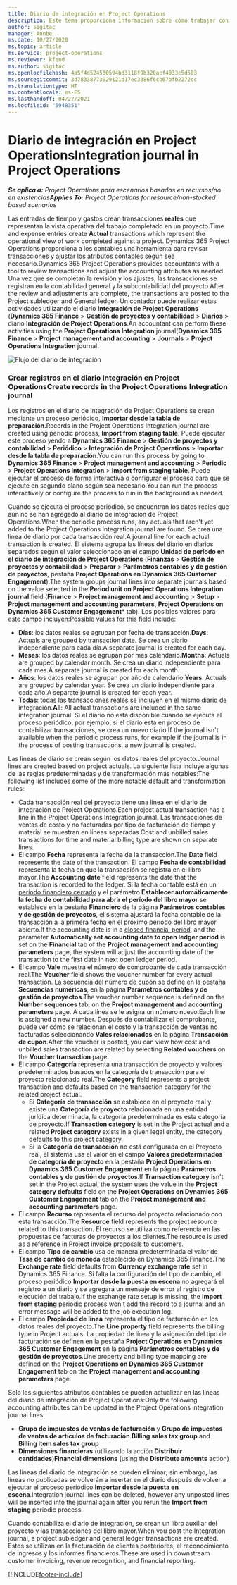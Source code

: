 ```yaml
---
title: Diario de integración en Project Operations
description: Este tema proporciona información sobre cómo trabajar con el diario de integración en Project Operations.
author: sigitac
manager: Annbe
ms.date: 10/27/2020
ms.topic: article
ms.service: project-operations
ms.reviewer: kfend
ms.author: sigitac
ms.openlocfilehash: 4a5f4d524530594bd3118f9b320acf4033c5d503
ms.sourcegitcommit: 3d78338773929121d17ec3386f6cb67bfb2272cc
ms.translationtype: HT
ms.contentlocale: es-ES
ms.lasthandoff: 04/27/2021
ms.locfileid: "5948351"
---
```

# <a name="integration-journal-in-project-operations"></a><span data-ttu-id="90caa-103">Diario de integración en Project Operations</span><span class="sxs-lookup"><span data-stu-id="90caa-103">Integration journal in Project Operations</span></span>

<span data-ttu-id="90caa-104">_**Se aplica a:** Project Operations para escenarios basados en recursos/no en existencias_</span><span class="sxs-lookup"><span data-stu-id="90caa-104">_**Applies To:** Project Operations for resource/non-stocked based scenarios_</span></span>

<span data-ttu-id="90caa-105">Las entradas de tiempo y gastos crean transacciones **reales** que representan la vista operativa del trabajo completado en un proyecto.</span><span class="sxs-lookup"><span data-stu-id="90caa-105">Time and expense entries create **Actual** transactions which represent the operational view of work completed against a project.</span></span> <span data-ttu-id="90caa-106">Dynamics 365 Project Operations proporciona a los contables una herramienta para revisar transacciones y ajustar los atributos contables según sea necesario.</span><span class="sxs-lookup"><span data-stu-id="90caa-106">Dynamics 365 Project Operations provides accountants with a tool to review transactions and adjust the accounting attributes as needed.</span></span> <span data-ttu-id="90caa-107">Una vez que se completan la revisión y los ajustes, las transacciones se registran en la contabilidad general y la subcontabilidad del proyecto.</span><span class="sxs-lookup"><span data-stu-id="90caa-107">After the review and adjustments are complete, the transactions are posted to the Project subledger and General ledger.</span></span> <span data-ttu-id="90caa-108">Un contador puede realizar estas actividades utilizando el diario **Integración de Project Operations** (**Dynamics 365 Finance** > **Gestión de proyectos y contabilidad** > **Diarios** > diario **Integración de Project Operations**.</span><span class="sxs-lookup"><span data-stu-id="90caa-108">An accountant can perform these activities using the **Project Operations Integration** journal(**Dynamics 365 Finance** > **Project management and accounting** > **Journals** > **Project Operations Integration** journal.</span></span>

![Flujo del diario de integración](./media/IntegrationJournal.png)

### <a name="create-records-in-the-project-operations-integration-journal"></a><span data-ttu-id="90caa-110">Crear registros en el diario Integración en Project Operations</span><span class="sxs-lookup"><span data-stu-id="90caa-110">Create records in the Project Operations Integration journal</span></span>

<span data-ttu-id="90caa-111">Los registros en el diario de integración de Project Operations se crean mediante un proceso periódico, **Importar desde la tabla de preparación**.</span><span class="sxs-lookup"><span data-stu-id="90caa-111">Records in the Project Operations Integration journal are created using periodic process, **Import from staging table**.</span></span> <span data-ttu-id="90caa-112">Puede ejecutar este proceso yendo a **Dynamics 365 Finance** > **Gestión de proyectos y contabilidad** > **Periódico** > **Integración de Project Operations** > **Importar desde la tabla de preparación**.</span><span class="sxs-lookup"><span data-stu-id="90caa-112">You can run this process by going to **Dynamics 365 Finance** > **Project management and accounting** > **Periodic** > **Project Operations Integration** > **Import from staging table**.</span></span> <span data-ttu-id="90caa-113">Puede ejecutar el proceso de forma interactiva o configurar el proceso para que se ejecute en segundo plano según sea necesario.</span><span class="sxs-lookup"><span data-stu-id="90caa-113">You can run the process interactively or configure the process to run in the background as needed.</span></span>

<span data-ttu-id="90caa-114">Cuando se ejecuta el proceso periódico, se encuentran los datos reales que aún no se han agregado al diario de integración de Project Operations.</span><span class="sxs-lookup"><span data-stu-id="90caa-114">When the periodic process runs, any actuals that aren't yet added to the Project Operations Integration journal are found.</span></span> <span data-ttu-id="90caa-115">Se crea una línea de diario por cada transacción real.</span><span class="sxs-lookup"><span data-stu-id="90caa-115">A journal line for each actual transaction is created.</span></span>
<span data-ttu-id="90caa-116">El sistema agrupa las líneas del diario en diarios separados según el valor seleccionado en el campo **Unidad de período en el diario de integración de Project Operations** (**Finanzas** > **Gestión de proyectos y contabilidad** > **Preparar** > **Parámetros contables y de gestión de proyectos**, pestaña **Project Operations en Dynamics 365 Customer Engagement**).</span><span class="sxs-lookup"><span data-stu-id="90caa-116">The system groups journal lines into separate journals based on the value selected in the **Period unit on Project Operations Integration journal** field (**Finance** > **Project management and accounting** > **Setup** > **Project management and accounting parameters**, **Project Operations on Dynamics 365 Customer Engagement**\* tab).</span></span> <span data-ttu-id="90caa-117">Los posibles valores para este campo incluyen:</span><span class="sxs-lookup"><span data-stu-id="90caa-117">Possible values for this field include:</span></span>

  - <span data-ttu-id="90caa-118">**Días**: los datos reales se agrupan por fecha de transacción.</span><span class="sxs-lookup"><span data-stu-id="90caa-118">**Days**: Actuals are grouped by transaction date.</span></span> <span data-ttu-id="90caa-119">Se crea un diario independiente para cada día.</span><span class="sxs-lookup"><span data-stu-id="90caa-119">A separate journal is created for each day.</span></span>
  - <span data-ttu-id="90caa-120">**Meses**: los datos reales se agrupan por mes calendario.</span><span class="sxs-lookup"><span data-stu-id="90caa-120">**Months**: Actuals are grouped by calendar month.</span></span> <span data-ttu-id="90caa-121">Se crea un diario independiente para cada mes.</span><span class="sxs-lookup"><span data-stu-id="90caa-121">A separate journal is created for each month.</span></span>
  - <span data-ttu-id="90caa-122">**Años**: los datos reales se agrupan por año de calendario.</span><span class="sxs-lookup"><span data-stu-id="90caa-122">**Years**: Actuals are grouped by calendar year.</span></span> <span data-ttu-id="90caa-123">Se crea un diario independiente para cada año.</span><span class="sxs-lookup"><span data-stu-id="90caa-123">A separate journal is created for each year.</span></span>
  - <span data-ttu-id="90caa-124">**Todas**: todas las transacciones reales se incluyen en el mismo diario de integración.</span><span class="sxs-lookup"><span data-stu-id="90caa-124">**All**: All actual transactions are included in the same integration journal.</span></span> <span data-ttu-id="90caa-125">Si el diario no está disponible cuando se ejecuta el proceso periódico, por ejemplo, si el diario está en proceso de contabilizar transacciones, se crea un nuevo diario.</span><span class="sxs-lookup"><span data-stu-id="90caa-125">If the journal isn't available when the periodic process runs, for example if the journal is in the process of posting transactions, a new journal is created.</span></span>

<span data-ttu-id="90caa-126">Las líneas de diario se crean según los datos reales del proyecto.</span><span class="sxs-lookup"><span data-stu-id="90caa-126">Journal lines are created based on project actuals.</span></span> <span data-ttu-id="90caa-127">La siguiente lista incluye algunas de las reglas predeterminadas y de transformación más notables:</span><span class="sxs-lookup"><span data-stu-id="90caa-127">The following list includes some of the more notable default and transformation rules:</span></span>

  - <span data-ttu-id="90caa-128">Cada transacción real del proyecto tiene una línea en el diario de integración de Project Operations.</span><span class="sxs-lookup"><span data-stu-id="90caa-128">Each project actual transaction has a line in the Project Operations Integration journal.</span></span> <span data-ttu-id="90caa-129">Las transacciones de ventas de costo y no facturadas por tipo de facturación de tiempo y material se muestran en líneas separadas.</span><span class="sxs-lookup"><span data-stu-id="90caa-129">Cost and unbilled sales transactions for time and material billing type are shown on separate lines.</span></span>
  - <span data-ttu-id="90caa-130">El campo **Fecha** representa la fecha de la transacción.</span><span class="sxs-lookup"><span data-stu-id="90caa-130">The **Date** field represents the date of the transaction.</span></span> <span data-ttu-id="90caa-131">El campo **Fecha de contabilidad** representa la fecha en que la transacción se registra en el libro mayor.</span><span class="sxs-lookup"><span data-stu-id="90caa-131">The **Accounting date** field represents the date that the transaction is recorded to the ledger.</span></span> <span data-ttu-id="90caa-132">Si la fecha contable está en un [período financiero cerrado](/dynamics365/finance/general-ledger/close-general-ledger-at-period-end) y el parámetro **Establecer automáticamente la fecha de contabilidad para abrir el período del libro mayor** se establece en la pestaña **Financiero** de la página **Parámetros contables y de gestión de proyectos**, el sistema ajustará la fecha contable de la transacción a la primera fecha en el próximo período del libro mayor abierto.</span><span class="sxs-lookup"><span data-stu-id="90caa-132">If the accounting date is in a [closed financial period](/dynamics365/finance/general-ledger/close-general-ledger-at-period-end), and the parameter **Automatically set accounting date to open ledger period** is set on the **Financial** tab of the **Project management and accounting parameters** page, the system will adjust the accounting date of the transaction to the first date in next open ledger period.</span></span>
  - <span data-ttu-id="90caa-133">El campo **Vale** muestra el número de comprobante de cada transacción real.</span><span class="sxs-lookup"><span data-stu-id="90caa-133">The **Voucher** field shows the voucher number for every actual transaction.</span></span> <span data-ttu-id="90caa-134">La secuencia del número de cupón se define en la pestaña **Secuencias numéricas**, en la página **Parámetros contables y de gestión de proyectos**.</span><span class="sxs-lookup"><span data-stu-id="90caa-134">The voucher number sequence is defined on the **Number sequences** tab, on the **Project management and accounting parameters** page.</span></span> <span data-ttu-id="90caa-135">A cada línea se le asigna un número nuevo.</span><span class="sxs-lookup"><span data-stu-id="90caa-135">Each line is assigned a new number.</span></span> <span data-ttu-id="90caa-136">Después de contabilizar el comprobante, puede ver cómo se relacionan el costo y la transacción de ventas no facturadas seleccionando **Vales relacionados** en la página **Transacción de cupón**.</span><span class="sxs-lookup"><span data-stu-id="90caa-136">After the voucher is posted, you can view how cost and unbilled sales transaction are related by selecting **Related vouchers** on the **Voucher transaction** page.</span></span>
  - <span data-ttu-id="90caa-137">El campo **Categoría** representa una transacción de proyecto y valores predeterminados basados en la categoría de transacción para el proyecto relacionado real.</span><span class="sxs-lookup"><span data-stu-id="90caa-137">The **Category** field represents a project transaction and defaults based on the transaction category for the related project actual.</span></span>
    - <span data-ttu-id="90caa-138">Si **Categoría de transacción** se establece en el proyecto real y existe una **Categoría de proyecto** relacionada en una entidad jurídica determinada, la categoría predeterminada es esta categoría de proyecto.</span><span class="sxs-lookup"><span data-stu-id="90caa-138">If **Transaction category** is set in the Project actual and a related **Project category** exists in a given legal entity, the category defaults to this project category.</span></span>
    - <span data-ttu-id="90caa-139">Si la **Categoría de transacción** no está configurada en el Proyecto real, el sistema usa el valor en el campo **Valores predeterminados de categoría de proyecto** en la pestaña **Project Operations en Dynamics 365 Customer Engagement** en la página **Parámetros contables y de gestión de proyectos**.</span><span class="sxs-lookup"><span data-stu-id="90caa-139">If **Transaction category** isn't set in the Project actual, the system uses the value in the **Project category defaults** field on the **Project Operations on Dynamics 365 Customer Engagement** tab on the **Project management and accounting parameters** page.</span></span>
  - <span data-ttu-id="90caa-140">El campo **Recurso** representa el recurso del proyecto relacionado con esta transacción.</span><span class="sxs-lookup"><span data-stu-id="90caa-140">The **Resource** field represents the project resource related to this transaction.</span></span> <span data-ttu-id="90caa-141">El recurso se utiliza como referencia en las propuestas de facturas de proyectos a los clientes.</span><span class="sxs-lookup"><span data-stu-id="90caa-141">The resource is used as a reference in Project invoice proposals to customers.</span></span>
  - <span data-ttu-id="90caa-142">El campo **Tipo de cambio** usa de manera predeterminada el valor de **Tasa de cambio de moneda** establecido en Dynamics 365 Finance.</span><span class="sxs-lookup"><span data-stu-id="90caa-142">The **Exchange rate** field defaults from **Currency exchange rate** set in Dynamics 365 Finance.</span></span> <span data-ttu-id="90caa-143">Si falta la configuración del tipo de cambio, el proceso periódico **Importar desde la puesta en escena** no agregará el registro a un diario y se agregará un mensaje de error al registro de ejecución del trabajo.</span><span class="sxs-lookup"><span data-stu-id="90caa-143">If the exchange rate setup is missing, the **Import from staging** periodic process won't add the record to a journal and an error message will be added to the job execution log.</span></span>
  - <span data-ttu-id="90caa-144">El campo **Propiedad de línea** representa el tipo de facturación en los datos reales del proyecto.</span><span class="sxs-lookup"><span data-stu-id="90caa-144">The **Line property** field represents the billing type in Project actuals.</span></span> <span data-ttu-id="90caa-145">La propiedad de línea y la asignación del tipo de facturación se definen en la pestaña **Project Operations en Dynamics 365 Customer Engagement** en la página **Parámetros contables y de gestión de proyectos**.</span><span class="sxs-lookup"><span data-stu-id="90caa-145">Line property and billing type mapping are defined on the **Project Operations on Dynamics 365 Customer Engagement** tab on the **Project management and accounting parameters** page.</span></span>

<span data-ttu-id="90caa-146">Solo los siguientes atributos contables se pueden actualizar en las líneas del diario de integración de Project Operations:</span><span class="sxs-lookup"><span data-stu-id="90caa-146">Only the following accounting attributes can be updated in the Project Operations integration journal lines:</span></span>

- <span data-ttu-id="90caa-147">**Grupo de impuestos de ventas de facturación** y **Grupo de impuestos de ventas de artículos de facturación**.</span><span class="sxs-lookup"><span data-stu-id="90caa-147">**Billing sales tax group** and **Billing item sales tax group**</span></span>
- <span data-ttu-id="90caa-148">**Dimensiones financieras** (utilizando la acción **Distribuir cantidades**)</span><span class="sxs-lookup"><span data-stu-id="90caa-148">**Financial dimensions** (using the **Distribute amounts** action)</span></span>

<span data-ttu-id="90caa-149">Las líneas del diario de integración se pueden eliminar; sin embargo, las líneas no publicadas se volverán a insertar en el diario después de volver a ejecutar el proceso periódico **Importar desde la puesta en escena**.</span><span class="sxs-lookup"><span data-stu-id="90caa-149">Integration journal lines can be deleted, however any unposted lines will be inserted into the journal again after you rerun the **Import from staging** periodic process.</span></span>

<span data-ttu-id="90caa-150">Cuando contabiliza el diario de integración, se crean un libro auxiliar del proyecto y las transacciones del libro mayor.</span><span class="sxs-lookup"><span data-stu-id="90caa-150">When you post the Integration journal, a project subledger and general ledger transactions are created.</span></span> <span data-ttu-id="90caa-151">Estos se utilizan en la facturación de clientes posteriores, el reconocimiento de ingresos y los informes financieros.</span><span class="sxs-lookup"><span data-stu-id="90caa-151">These are used in downstream customer invoicing, revenue recognition, and financial reporting.</span></span>


[!INCLUDE[footer-include](../includes/footer-banner.md)]